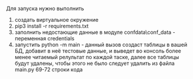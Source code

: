 Для запуска нужно выполнить
1) создать виртуальное окружение
2) pip3 install -r requirements.txt
3) заполнить недостающие данные в модуле confdata\conf_data - переменная credentials
4) запустить python -m main - данный вызов создаст таблицы в вашей БД, добавит в неё тестовые данные,
   и выведет во консоль более менеe читаемый релультат по каждой таске, далее все таблицы будут удалены,
   чтобы этого не было следует удалить из файла main.py 69-72 строки кода
